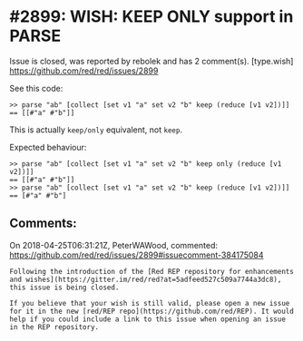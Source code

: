 
#2899: WISH: KEEP ONLY support in PARSE
================================================================================
Issue is closed, was reported by rebolek and has 2 comment(s).
[type.wish]
<https://github.com/red/red/issues/2899>

See this code:

```
>> parse "ab" [collect [set v1 "a" set v2 "b" keep (reduce [v1 v2])]]
== [[#"a" #"b"]]
```

This is actually `keep/only` equivalent, not `keep`.

Expected behaviour:
```
>> parse "ab" [collect [set v1 "a" set v2 "b" keep only (reduce [v1 v2])]]
== [[#"a" #"b"]]
>> parse "ab" [collect [set v1 "a" set v2 "b" keep (reduce [v1 v2])]]
== [#"a" #"b"]
```


Comments:
--------------------------------------------------------------------------------

On 2018-04-25T06:31:21Z, PeterWAWood, commented:
<https://github.com/red/red/issues/2899#issuecomment-384175084>

    Following the introduction of the [Red REP repository for enhancements and wishes](https://gitter.im/red/red?at=5adfeed527c509a7744a3dc8), this issue is being closed.
    
    If you believe that your wish is still valid, please open a new issue for it in the new [red/REP repo](https://github.com/red/REP). It would help if you could include a link to this issue when opening an issue in the REP repository.

